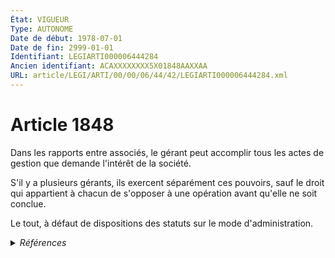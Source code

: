 ```yaml
---
État: VIGUEUR
Type: AUTONOME
Date de début: 1978-07-01
Date de fin: 2999-01-01
Identifiant: LEGIARTI000006444284
Ancien identifiant: ACAXXXXXXXX5X01848AAXXAA
URL: article/LEGI/ARTI/00/00/06/44/42/LEGIARTI000006444284.xml
---
```


<h1>Article 1848</h1>

Dans les rapports entre associés, le gérant peut accomplir tous les actes de
gestion que demande l'intérêt de la société.<br />

S'il y a plusieurs gérants, ils exercent séparément ces pouvoirs, sauf le droit
qui appartient à chacun de s'opposer à une opération avant qu'elle ne soit
conclue.<br />

Le tout, à défaut de dispositions des statuts sur le mode d'administration.


<details>
  <summary><em>Références</em></summary>

  <h2>Articles faisant référence à l'article</h2>
  
  <ul>
    <li>
      <a href="https://legal.tricoteuses.fr//redirection/LEGIARTI000006444292?vers=git&vers=legifrance">Code civil - article 1852 AUTONOME VIGUEUR, en vigueur depuis le 1978-07-01</a> TXT_ASSOCIE cible
    </li>
  </ul>
  
  <h2>Textes faisant référence à l'article</h2>
  
  <ul>
    <li>
      <a href="https://legal.tricoteuses.fr//redirection/JORFTEXT000000886567?vers=git&vers=legifrance">Loi n°78-9 du 4 janvier 1978 MODIFIANT LE TITRE IX DU LIVRE III DU CODE CIVIL</a> CREATION cible
    </li>
  </ul>
  
  <h2>Références faites par l'article</h2>
  
  <ul>
    <li>
      1978-01-04 CREATION source <a href="https://legal.tricoteuses.fr//redirection/JORFTEXT000000886567?vers=git&vers=legifrance">Loi n°78-9 du 4 janvier 1978 MODIFIANT LE TITRE IX DU LIVRE III DU CODE CIVIL</a>
    </li>
    <li>
      2999-01-01 TXT_ASSOCIE source <a href="https://legal.tricoteuses.fr//redirection/LEGIARTI000006444292?vers=git&vers=legifrance">Code civil - article 1852 AUTONOME VIGUEUR, en vigueur depuis le 1978-07-01</a>
    </li>
  </ul>
</details>
